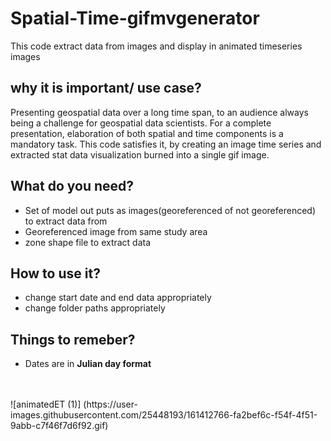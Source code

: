 # Spatial-Time-gifmvgenerator
This code extract data from images and display in animated timeseries images

## why it is important/ use case?
Presenting geospatial data over a long time span, to an audience  always being a challenge for geospatial data scientists. For a complete presentation, elaboration of both spatial and time components is a mandatory task. This code satisfies it, by creating an image time series and extracted stat data visualization burned into a single gif image.

## What do you need?
- Set of model out puts as images(georeferenced of not georeferenced) to extract data from
- Georeferenced image from same study area
- zone shape file to extract data

## How to use it?
- change start date and end data appropriately
- change folder paths appropriately

## Things to remeber?
- Dates are in **Julian day format** 
</br>
</br>
![animatedET (1)]
(https://user-images.githubusercontent.com/25448193/161412766-fa2bef6c-f54f-4f51-9abb-c7f46f7d6f92.gif)
